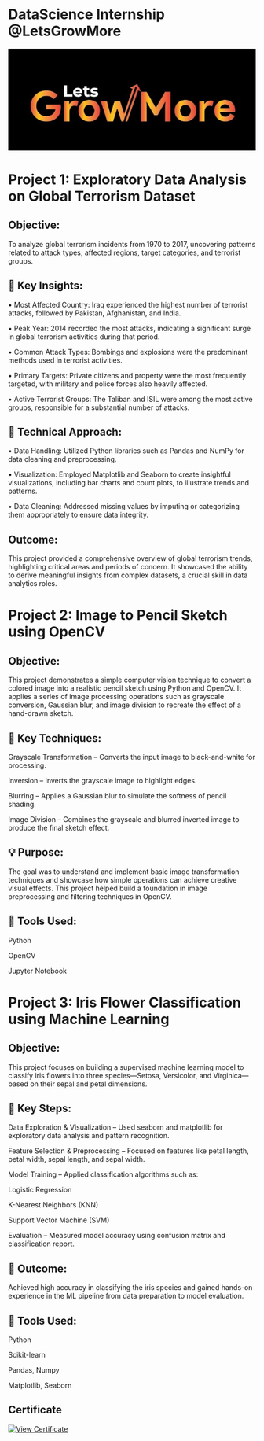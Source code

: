 # DataScience Internship @LetsGrowMore

![LetsGrowMore logo](https://github.com/Athira002/LGMVIP/blob/f60793a10e0e27a689f41b7fdbac44a8f44412ba/LetsGrowMorelogo.jpg)

# Project 1: Exploratory Data Analysis on Global Terrorism Dataset

## Objective:

To analyze global terrorism incidents from 1970 to 2017, uncovering patterns related to attack types, affected regions, target categories, and terrorist groups.

## 🔧 Key Insights:

• Most Affected Country: Iraq experienced the highest number of terrorist
attacks, followed by Pakistan, Afghanistan, and India.

• Peak Year: 2014 recorded the most attacks, indicating a significant surge in
global terrorism activities during that period.

• Common Attack Types: Bombings and explosions were the predominant
methods used in terrorist activities.

• Primary Targets: Private citizens and property were the most frequently
targeted, with military and police forces also heavily affected.

• Active Terrorist Groups: The Taliban and ISIL were among the most active
groups, responsible for a substantial number of attacks.

## 🧰 Technical Approach:

• Data Handling: Utilized Python libraries such as Pandas and NumPy for data
cleaning and preprocessing.

• Visualization: Employed Matplotlib and Seaborn to create insightful
visualizations, including bar charts and count plots, to illustrate trends and
patterns.

• Data Cleaning: Addressed missing values by imputing or categorizing them
appropriately to ensure data integrity.

## Outcome:

This project provided a comprehensive overview of global terrorism trends, highlighting
critical areas and periods of concern. It showcased the ability to derive meaningful
insights from complex datasets, a crucial skill in data analytics roles.


# Project 2: Image to Pencil Sketch using OpenCV

## Objective:

This project demonstrates a simple computer vision technique to convert a colored image into a realistic pencil sketch using Python and OpenCV. It applies a series of image processing operations such as grayscale conversion, Gaussian blur, and image division to recreate the effect of a hand-drawn sketch.

## 🔧 Key Techniques:

Grayscale Transformation – Converts the input image to black-and-white for processing.

Inversion – Inverts the grayscale image to highlight edges.

Blurring – Applies a Gaussian blur to simulate the softness of pencil shading.

Image Division – Combines the grayscale and blurred inverted image to produce the final sketch effect.

## 💡 Purpose:

The goal was to understand and implement basic image transformation techniques and showcase how simple operations can achieve creative visual effects. This project helped build a foundation in image preprocessing and filtering techniques in OpenCV.

## 🧰 Tools Used:

Python

OpenCV

Jupyter Notebook

# Project 3: Iris Flower Classification using Machine Learning

## Objective:

This project focuses on building a supervised machine learning model to classify iris flowers into three species—Setosa, Versicolor, and Virginica—based on their sepal and petal dimensions.

## 🧠 Key Steps:

Data Exploration & Visualization – Used seaborn and matplotlib for exploratory data analysis and pattern recognition.

Feature Selection & Preprocessing – Focused on features like petal length, petal width, sepal length, and sepal width.

Model Training – Applied classification algorithms such as:

Logistic Regression

K-Nearest Neighbors (KNN)

Support Vector Machine (SVM)

Evaluation – Measured model accuracy using confusion matrix and classification report.

## 🎯 Outcome:

Achieved high accuracy in classifying the iris species and gained hands-on experience in the ML pipeline from data preparation to model evaluation.

## 🧰 Tools Used:

Python

Scikit-learn

Pandas, Numpy

Matplotlib, Seaborn

## Certificate

[![View Certificate](https://img.shields.io/badge/Certificate-View-green)]()







